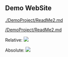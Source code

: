 ## Demo WebSite
[./DemoProject/ReadMe2.md](./DemoProject/ReadMe2.md)

[/DemoProject/ReadMe2.md](/DemoProject/ReadMe2.md)


Relative:
![](./DemoProject/Multi%20Media/Meme.png)

Absolute:
![](/DemoProject/Multi%20Media/Meme.png)